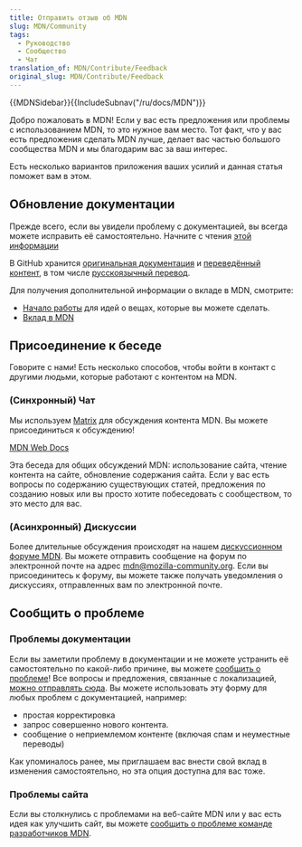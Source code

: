 ```yaml
---
title: Отправить отзыв об MDN
slug: MDN/Community
tags:
  - Руководство
  - Сообщество
  - Чат
translation_of: MDN/Contribute/Feedback
original_slug: MDN/Contribute/Feedback
---
```

{{MDNSidebar}}{{IncludeSubnav("/ru/docs/MDN")}}

Добро пожаловать в MDN! Если у вас есть предложения или проблемы с использованием MDN, то это нужное вам место. Тот факт, что у вас есть предложения сделать MDN лучше, делает вас частью большого сообщества MDN и мы благодарим вас за ваш интерес.

Есть несколько вариантов приложения ваших усилий и данная статья поможет вам в этом.

## Обновление документации

Прежде всего, если вы увидели проблему с документацией, вы всегда можете исправить её самостоятельно. Начните с чтения [этой информации](https://github.com/mdn/content/#making-contributions)

В GitHub хранится [оригинальная документация](https://github.com/mdn/content/) и [переведённый контент](https://github.com/mdn/translated-content), в том числе [русскоязычный перевод](https://github.com/mdn/translated-content/tree/main/files/ru).

Для получения дополнительной информации о вкладе в MDN, смотрите:

- [Начало работы](/ru/docs/Project:Getting_started) для идей о вещах, которые вы можете сделать.
- [Вклад в MDN](/ru/docs/MDN/Contribute)

## Присоединение к беседе

Говорите с нами! Есть несколько способов, чтобы войти в контакт с другими людьми, которые работают с контентом на MDN.

### (Синхронный) Чат

Мы используем [Matrix](https://wiki.mozilla.org/Matrix) для обсуждения контента MDN. Вы можете присоединиться к обсуждению!

[MDN Web Docs](https://chat.mozilla.org/#/room/#mdn:mozilla.org)

Эта беседа для общих обсуждений MDN: использование сайта, чтение контента на сайте, обновление содержания сайта. Если у вас есть вопросы по содержанию существующих статей, предложения по созданию новых или вы просто хотите побеседовать с сообществом, то это место для вас.

### (Асинхронный) Дискуссии

Более длительные обсуждения происходят на нашем [дискуссионном форуме MDN](https://discourse.mozilla-community.org/c/mdn). Вы можете отправить сообщение на форум по электронной почте на адрес [mdn@mozilla-community.org](mailto://mdn@mozilla-community.org). Если вы присоединитесь к форуму, вы можете также получать уведомления о дискуссиях, отправленных вам по электронной почте.

## Сообщить о проблеме

### Проблемы документации

Если вы заметили проблему в документации и не можете устранить её самостоятельно по какой-либо причине, вы можете [сообщить о проблеме](https://github.com/mdn/content/issues/new)! Все вопросы и предложения, связанные с локализацией, [можно отправлять сюда](https://github.com/mdn/translated-content/issues/new). Вы можете использовать эту форму для любых проблем с документацией, например:

- простая корректировка
- запрос совершенно нового контента.
- сообщение о неприемлемом контенте (включая спам и неуместные переводы)

Как упоминалось ранее, мы приглашаем вас внести свой вклад в изменения самостоятельно, но эта опция доступна для вас тоже.

### Проблемы сайта

Если вы столкнулись с проблемами на веб-сайте MDN или у вас есть идея как улучшить сайт, вы можете [сообщить о проблеме команде разработчиков MDN](https://github.com/mdn/yari/issues).
